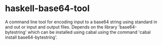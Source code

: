 haskell-base64-tool
===================

A command line tool for encoding input to a base64 string using standard in and out or input and output files. Depends on the library 'base64-bytestring' which can be installed using cabal using the command 'cabal install base64-bytestring'.
